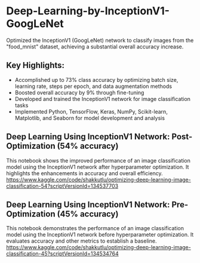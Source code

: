 # Deep-Learning-by-InceptionV1-GoogLeNet

Optimized the InceptionV1 (GoogLeNet) network to classify images from the "food_mnist" dataset, achieving a substantial overall accuracy increase.

## Key Highlights:

- Accomplished up to 73% class accuracy by optimizing batch size, learning rate, steps per epoch, and data augmentation methods
- Boosted overall accuracy by 9% through fine-tuning
- Developed and trained the InceptionV1 network for image classification tasks
- Implemented Python, TensorFlow, Keras, NumPy, Scikit-learn, Matplotlib, and Seaborn for model development and analysis


## Deep Learning Using InceptionV1 Network: Post-Optimization (54% accuracy)
This notebook shows the improved performance of an image classification model using the InceptionV1 network after hyperparameter optimization. It highlights the enhancements in accuracy and overall efficiency.
https://www.kaggle.com/code/shakkutlu/optimizing-deep-learning-image-classification-54?scriptVersionId=134537703

## Deep Learning Using InceptionV1 Network: Pre-Optimization (45% accuracy)
This notebook demonstrates the performance of an image classification model using the InceptionV1 network before hyperparameter optimization. It evaluates accuracy and other metrics to establish a baseline.
https://www.kaggle.com/code/shakkutlu/optimizing-deep-learning-image-classification-45?scriptVersionId=134534764

